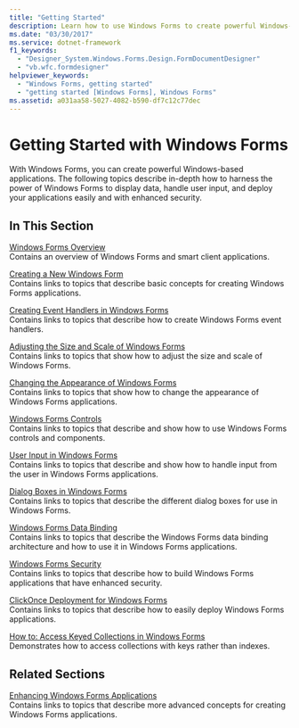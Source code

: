 ```yaml
---
title: "Getting Started"
description: Learn how to use Windows Forms to create powerful Windows-based applications that display data, handle user input, and help you deploy your applications.
ms.date: "03/30/2017"
ms.service: dotnet-framework
f1_keywords: 
  - "Designer_System.Windows.Forms.Design.FormDocumentDesigner"
  - "vb.wfc.formdesigner"
helpviewer_keywords: 
  - "Windows Forms, getting started"
  - "getting started [Windows Forms], Windows Forms"
ms.assetid: a031aa58-5027-4082-b590-df7c12c77dec
---
```

# Getting Started with Windows Forms

With Windows Forms, you can create powerful Windows-based applications. The following topics describe in-depth how to harness the power of Windows Forms to display data, handle user input, and deploy your applications easily and with enhanced security.  
  
## In This Section  

 [Windows Forms Overview](/dotnet/desktop/winforms/overview/)  
 Contains an overview of Windows Forms and smart client applications.  
  
 [Creating a New Windows Form](creating-a-new-windows-form.md)  
 Contains links to topics that describe basic concepts for creating Windows Forms applications.  
  
 [Creating Event Handlers in Windows Forms](/dotnet/desktop/winforms/forms/events)  
 Contains links to topics that describe how to create Windows Forms event handlers.  
  
 [Adjusting the Size and Scale of Windows Forms](adjusting-the-size-and-scale-of-windows-forms.md)  
 Contains links to topics that show how to adjust the size and scale of Windows Forms.  
  
 [Changing the Appearance of Windows Forms](changing-the-appearance-of-windows-forms.md)  
 Contains links to topics that show how to change the appearance of Windows Forms applications.  
  
 [Windows Forms Controls](/dotnet/desktop/winforms/controls/overview)  
 Contains links to topics that describe and show how to use Windows Forms controls and components.  
  
 [User Input in Windows Forms](user-input-in-windows-forms.md)  
 Contains links to topics that describe and show how to handle input from the user in Windows Forms applications.  
  
 [Dialog Boxes in Windows Forms](dialog-boxes-in-windows-forms.md)  
 Contains links to topics that describe the different dialog boxes for use in Windows Forms.  
  
 [Windows Forms Data Binding](/dotnet/desktop/winforms/data/overview)  
 Contains links to topics that describe the Windows Forms data binding architecture and how to use it in Windows Forms applications.  
  
 [Windows Forms Security](windows-forms-security.md)  
 Contains links to topics that describe how to build Windows Forms applications that have enhanced security.  
  
 [ClickOnce Deployment for Windows Forms](clickonce-deployment-for-windows-forms.md)  
 Contains links to topics that describe how to easily deploy Windows Forms applications.  
  
 [How to: Access Keyed Collections in Windows Forms](how-to-access-keyed-collections-in-windows-forms.md)  
 Demonstrates how to access collections with keys rather than indexes.  
  
## Related Sections  

 [Enhancing Windows Forms Applications](./advanced/index.md)  
 Contains links to topics that describe more advanced concepts for creating Windows Forms applications.
